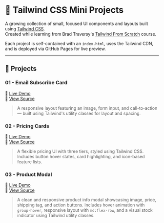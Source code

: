 # 🌟 Tailwind CSS Mini Projects

A growing collection of small, focused UI components and layouts built using [Tailwind CSS](https://tailwindcss.com/).  
Created while learning from Brad Traversy's [Tailwind From Scratch](https://www.udemy.com/course/tailwind-from-scratch/) course.

Each project is self-contained with an `index.html`, uses the Tailwind CDN, and is deployed via GitHub Pages for live preview.

---

## 🧱 Projects

### 01 - Email Subscribe Card

🔗 [Live Demo](https://DHodge6.github.io/tailwind-mini-projects/01-email-subscribe/)  
📄 [View Source](./01-email-subscribe/)

> A responsive layout featuring an image, form input, and call-to-action — built using Tailwind's utility classes for layout and spacing.

### 02 - Pricing Cards

🔗 [Live Demo](https://DHodge6.github.io/tailwind-mini-projects/02-pricing-cards/)  
📄 [View Source](./02-pricing-cards/)

> A flexible pricing UI with three tiers, styled using Tailwind CSS. Includes button hover states, card highlighting, and icon-based feature lists.

### 03 - Product Modal

🔗 [Live Demo](https://DHodge6.github.io/tailwind-mini-projects/03-product-modal/)  
📄 [View Source](./03-product-modal/)

> A clean and responsive product info modal showcasing image, price, shipping tag, and action buttons. Includes hover animation with `group-hover`, responsive layout with `md:flex-row`, and a visual stock indicator using Tailwind utility classes.